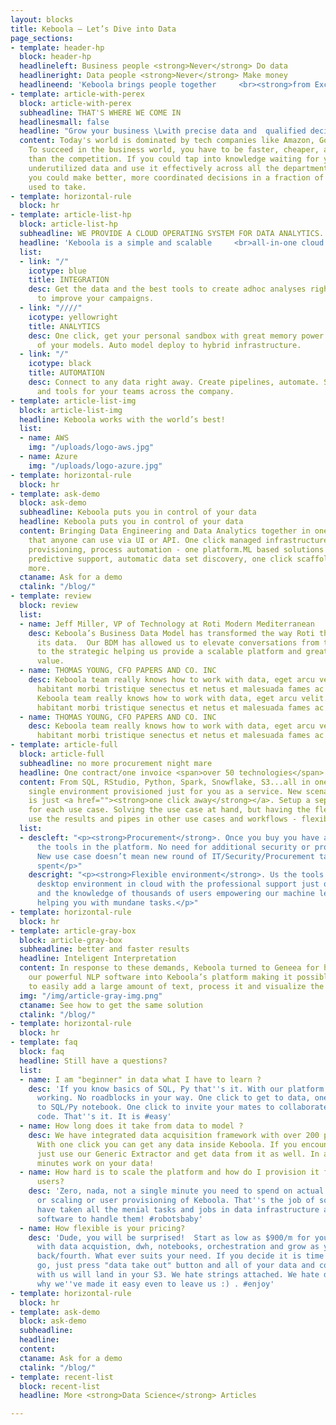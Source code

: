 ```yaml
---
layout: blocks
title: Keboola – Let’s Dive into Data
page_sections:
- template: header-hp
  block: header-hp
  headlineleft: Business people <strong>Never</strong> Do data
  headlineright: Data people <strong>Never</strong> Make money
  headlineend: 'Keboola brings people together     <br><strong>from Excel to AI</strong> with lightning speed. '
- template: article-with-perex
  block: article-with-perex
  subheadline: THAT'S WHERE WE COME IN
  headlinesmall: false
  headline: "Grow your business \Lwith precise data and  qualified decisions"
  content: Today's world is dominated by tech companies like Amazon, Google, and Facebook.
    To succeed in the business world, you have to be faster, cheaper, and more precise
    than the competition. If you could tap into knowledge waiting for you in your
    underutilized data and use it effectively across all the departments of your business,
    you could make better, more coordinated decisions in a fraction of the time it
    used to take.
- template: horizontal-rule
  block: hr
- template: article-list-hp
  block: article-list-hp
  subheadline: WE PROVIDE A CLOUD OPERATING SYSTEM FOR DATA ANALYTICS.
  headline: 'Keboola is a simple and scalable     <br>all-in-one cloud environment.'
  list:
  - link: "/"
    icotype: blue
    title: INTEGRATION
    desc: Get the data and the best tools to create adhoc analyses right in your department
      to improve your campaigns.
  - link: "////"
    icotype: yellowright
    title: ANALYTICS
    desc: One click, get your personal sandbox with great memory power to run all
      of your models. Auto model deploy to hybrid infrastructure.
  - link: "/"
    icotype: black
    title: AUTOMATION
    desc: Connect to any data right away. Create pipelines, automate. Share data catalogues
      and tools for your teams across the company.
- template: article-list-img
  block: article-list-img
  headline: Keboola works with the world’s best!
  list:
  - name: AWS
    img: "/uploads/logo-aws.jpg"
  - name: Azure
    img: "/uploads/logo-azure.jpg"
- template: horizontal-rule
  block: hr
- template: ask-demo
  block: ask-demo
  subheadline: Keboola puts you in control of your data
  headline: Keboola puts you in control of your data
  content: Bringing Data Engineering and Data Analytics together in one single platform
    that anyone can use via UI or API. One click managed infrastructure, all people
    provisioning, process automation - one platform.ML based solutions that provide
    predictive support, automatic data set discovery, one click scaffolding and much
    more.
  ctaname: Ask for a demo
  ctalink: "/blog/"
- template: review
  block: review
  list:
  - name: Jeff Miller, VP of Technology at Roti Modern Mediterranean
    desc: Keboola’s Business Data Model has transformed the way Roti thinks about
      its data.  Our BDM has allowed us to elevate conversations from the tactical
      to the strategic helping us provide a scalable platform and greater business
      value.
  - name: THOMAS YOUNG, CFO PAPERS AND CO. INC
    desc: Keboola team really knows how to work with data, eget arcu velit. Pellentesque
      habitant morbi tristique senectus et netus et malesuada fames ac turpis egestas.
      Keboola team really knows how to work with data, eget arcu velit. Pellentesque
      habitant morbi tristique senectus et netus et malesuada fames ac turpis egestas.
  - name: THOMAS YOUNG, CFO PAPERS AND CO. INC
    desc: Keboola team really knows how to work with data, eget arcu velit. Pellentesque
      habitant morbi tristique senectus et netus et malesuada fames ac turpis egestas.
- template: article-full
  block: article-full
  subheadline: no more procurement night mare
  headline: One contract/one invoice <span>over 50 technologies</span>
  content: From SQL, RStudio, Python, Spark, Snowflake, S3...all in one contract and
    single environment provisioned just for you as a service. New scenario and configuration
    is just <a href=""><strong>one click away</strong></a>. Setup a separate project
    for each use case. Solving the use case at hand, but having the flexibility to
    use the results and pipes in other use cases and workflows - flexibility.
  list:
  - descleft: "<p><strong>Procurement</strong>. Once you buy you have access to all
      the tools in the platform. No need for additional security or procurement permissions.
      New use case doesn’t mean new round of IT/Security/Procurement talks and weeks
      spent</p>"
    descright: "<p><strong>Flexible environment</strong>. Us the tools you know from
      desktop environment in cloud with the professional support just one click away
      and the knowledge of thousands of users empowering our machine learning and
      helping you with mundane tasks.</p>"
- template: horizontal-rule
  block: hr
- template: article-gray-box
  block: article-gray-box
  subheadline: better and faster results
  headline: Inteligent Interpretation
  content: In response to these demands, Keboola turned to Geneea for help. We integrated
    our powerful NLP software into Keboola’s platform making it possible for customers
    to easily add a large amount of text, process it and visualize the results.
  img: "/img/article-gray-img.png"
  ctaname: See how to get the same solution
  ctalink: "/blog/"
- template: horizontal-rule
  block: hr
- template: faq
  block: faq
  headline: Still have a questions?
  list:
  - name: I am "beginner" in data what I have to learn ?
    desc: 'If you know basics of SQL, Py that''s it. With our platform you just start
      working. No roadblocks in your way. One click to get to data, one click to get
      to SQL/Py notebook. One click to invite your mates to collaborate on the same
      code. That''s it. It is #easy'
  - name: How long does it take from data to model ?
    desc: We have integrated data acquisition framework with over 200 preset connectors.
      With one click you can get any data inside Keboola. If you encounter new source,
      just use our Generic Extractor and get data from it as well. In a matter of
      minutes work on your data!
  - name: How hard is to scale the platform and how do I provision it for multiple
      users?
    desc: 'Zero, nada, not a single minute you need to spend on actual management
      or scaling or user provisioning of Keboola. That''s the job of software! We
      have taken all the menial tasks and jobs in data infrastructure and built a
      software to handle them! #robotsbaby'
  - name: How flexible is your pricing?
    desc: 'Dude, you will be surprised!  Start as low as $900/m for your whole infrastructure
      with data acquistion, dwh, notebooks, orchestration and grow as you need slowly/fast
      back/fourth. What ever suits your need. If you decide it is time for you to
      go, just press "data take out" button and all of your data and code you had
      with us will land in your S3. We hate strings attached. We hate drama. And that''s
      why we''ve made it easy even to leave us :) . #enjoy'
- template: horizontal-rule
  block: hr
- template: ask-demo
  block: ask-demo
  subheadline: 
  headline: 
  content: 
  ctaname: Ask for a demo
  ctalink: "/blog/"
- template: recent-list
  block: recent-list
  headline: More <strong>Data Science</strong> Articles

---
```

